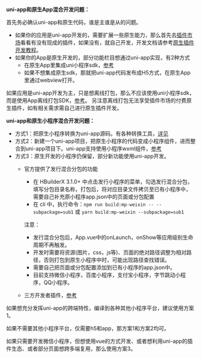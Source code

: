 **uni-app和原生App混合开发问题：** 

首先务必确认uni-app和原生代码，谁是主谁是从的问题。

- 如果你的应用是uni-app开发的，需要扩展一些原生能力，那么首先去[插件市场](https://ext.dcloud.net.cn/)看看有没有现成的插件，如果没有，就自己开发，开发文档请参考[原生插件开发教程](https://nativesupport.dcloud.net.cn/NativePlugin/README)。
- 如果你的App是原生开发的，部分功能栏目想通过uni-app实现，有2种方式
  * 在原生App里集成uni小程序sdk，[参考](https://nativesupport.dcloud.net.cn/README)
  * 如果不想集成原生sdk，那就把uni-app代码发布成H5方式，在原生App里通过webview打开。

如果应用是uni-app开发为主，只是想离线打包，那么不应该使用uni小程序sdk，而是使用App离线打包SDK，[参考](https://nativesupport.dcloud.net.cn/AppDocs/README)。
另注意离线打包无法享受插件市场的付费原生插件，如有相关需求需自己进行原生插件开发。

**uni-app和原生小程序混合开发问题：** 

- 方式1：把原生小程序转换为uni-app源码。有各种转换工具，[详见](translate.md)
- 方式2：新建一个uni-app项目，把原生小程序的代码变成小程序组件，进而整合到uni-app项目下。uni-app支持使用小程序wxml组件，[参考](frame.md?id=小程序组件支持)
- 方式3：原生开发的小程序仍保留，部分新功能使用uni-app开发。
  * 官方提供了发行混合分包的功能
    + 在 HBuilderX 3.1.0+ 中点击发行小程序的菜单，勾选发行混合分包，填写分包目录名称，打包后，将对应目录文件拷贝至已有小程序中，需要自己补充原小程序app.json中的页面或分包配置
    + 在 cli 中，执行命令：`npm run build:mp-weixin -- --subpackage=sub1` 或 `yarn build:mp-weixin --subpackage=sub1`
    
    注意：
  
    * 发行混合分包后，App.vue中的onLaunch，onShow等应用级别生命周期不再触发。
    * 开发时需要将资源(图片，css，js等)、页面的绝对路径调整为相对路径，否则打包到原生小程序中时，可能出现路径查找错误。
    * 需要自己把页面或分包配置添加到已有小程序的app.json中。
    * 目前支持微信小程序，百度小程序，支付宝小程序，字节跳动小程序，QQ小程序。

  * 三方开发者插件，[参考](https://ext.dcloud.net.cn/plugin?id=1560)

如果想充分发挥uni-app的跨端特性，编译到各种其他小程序平台，建议使用方案1。

如果不需要其他小程序平台，仅需要h5和app，那方案1和方案2均可。

如果只需要开发微信小程序，但想使用vue的方式开发、或者想利用uni-app的插件生态、或者部分页面想跨多端复用，那么使用方案3。
